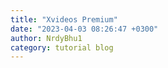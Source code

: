 ```yaml
---
title: "Xvideos Premium"
date: "2023-04-03 08:26:47 +0300"
author: NrdyBhu1
category: tutorial blog
---
```

